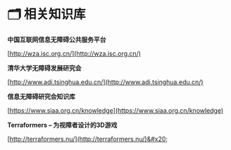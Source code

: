 # 🗂 相关知识库

**中国互联网信息无障碍公共服务平台**

[http://wza.isc.org.cn/](http://wza.isc.org.cn/)



**清华大学无障碍发展研究会**

[http://www.adi.tsinghua.edu.cn/](http://www.adi.tsinghua.edu.cn/)



**信息无障碍研究会知识库**

[https://www.siaa.org.cn/knowledge](https://www.siaa.org.cn/knowledge)



**Terraformers – 为视障者设计的3D游戏**

[http://terraformers.nu/](http://terraformers.nu/)&#x20;
